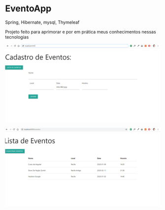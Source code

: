 # EventoApp

Spring, Hibernate, mysql, Thymeleaf

Projeto feito para aprimorar e por em prática meus conhecimentos nessas tecnologias

![tela-cadastro](https://github.com/Andrefes565/EventoApp/blob/master/tela-cadastro.png)

![lista-cadastrados](https://github.com/Andrefes565/EventoApp/blob/master/lista-cadastrados.png)
